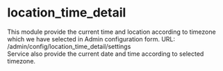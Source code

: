 # location_time_detail
 This module provide the current time and location according to timezone which we have selected in Admin configuration form.
 URL: /admin/config/location_time_detail/settings   
 Service also provide the current date and time according to selected timezone.
 
